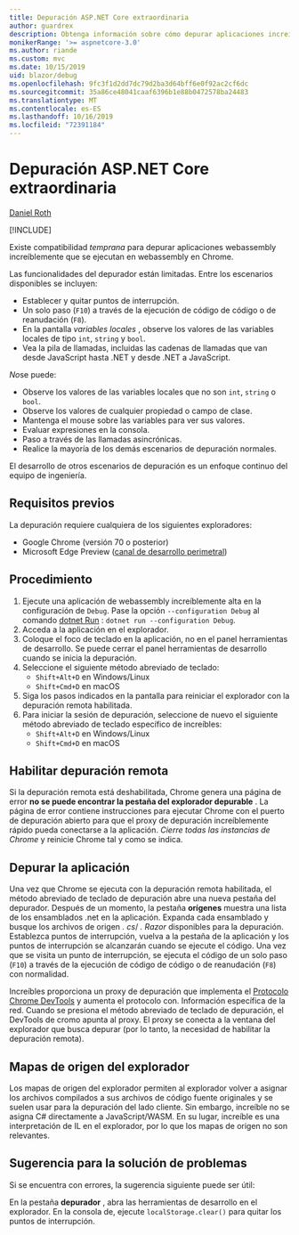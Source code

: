 ```yaml
---
title: Depuración ASP.NET Core extraordinaria
author: guardrex
description: Obtenga información sobre cómo depurar aplicaciones increíbles.
monikerRange: '>= aspnetcore-3.0'
ms.author: riande
ms.custom: mvc
ms.date: 10/15/2019
uid: blazor/debug
ms.openlocfilehash: 9fc3f1d2dd7dc79d2ba3d64bff6e0f92ac2cf6dc
ms.sourcegitcommit: 35a86ce48041caaf6396b1e88b0472578ba24483
ms.translationtype: MT
ms.contentlocale: es-ES
ms.lasthandoff: 10/16/2019
ms.locfileid: "72391184"
---
```

# <a name="debug-aspnet-core-blazor"></a>Depuración ASP.NET Core extraordinaria

[Daniel Roth](https://github.com/danroth27)

[!INCLUDE[](~/includes/blazorwasm-preview-notice.md)]

Existe compatibilidad *temprana* para depurar aplicaciones webassembly increíblemente que se ejecutan en webassembly en Chrome.

Las funcionalidades del depurador están limitadas. Entre los escenarios disponibles se incluyen:

* Establecer y quitar puntos de interrupción.
* Un solo paso (`F10`) a través de la ejecución de código de código o de reanudación (`F8`).
* En la pantalla *variables locales* , observe los valores de las variables locales de tipo `int`, `string` y `bool`.
* Vea la pila de llamadas, incluidas las cadenas de llamadas que van desde JavaScript hasta .NET y desde .NET a JavaScript.

*No*se puede:

* Observe los valores de las variables locales que no son `int`, `string` o `bool`.
* Observe los valores de cualquier propiedad o campo de clase.
* Mantenga el mouse sobre las variables para ver sus valores.
* Evaluar expresiones en la consola.
* Paso a través de las llamadas asincrónicas.
* Realice la mayoría de los demás escenarios de depuración normales.

El desarrollo de otros escenarios de depuración es un enfoque continuo del equipo de ingeniería.

## <a name="prerequisites"></a>Requisitos previos

La depuración requiere cualquiera de los siguientes exploradores:

* Google Chrome (versión 70 o posterior)
* Microsoft Edge Preview ([canal de desarrollo perimetral](https://www.microsoftedgeinsider.com))

## <a name="procedure"></a>Procedimiento

1. Ejecute una aplicación de webassembly increíblemente alta en la configuración de `Debug`. Pase la opción `--configuration Debug` al comando [dotnet Run](/dotnet/core/tools/dotnet-run) : `dotnet run --configuration Debug`.
1. Acceda a la aplicación en el explorador.
1. Coloque el foco de teclado en la aplicación, no en el panel herramientas de desarrollo. Se puede cerrar el panel herramientas de desarrollo cuando se inicia la depuración.
1. Seleccione el siguiente método abreviado de teclado:
   * `Shift+Alt+D` en Windows/Linux
   * `Shift+Cmd+D` en macOS
1. Siga los pasos indicados en la pantalla para reiniciar el explorador con la depuración remota habilitada.
1. Para iniciar la sesión de depuración, seleccione de nuevo el siguiente método abreviado de teclado específico de increíbles:
   * `Shift+Alt+D` en Windows/Linux
   * `Shift+Cmd+D` en macOS

## <a name="enable-remote-debugging"></a>Habilitar depuración remota

Si la depuración remota está deshabilitada, Chrome genera una página de error **no se puede encontrar la pestaña del explorador depurable** . La página de error contiene instrucciones para ejecutar Chrome con el puerto de depuración abierto para que el proxy de depuración increíblemente rápido pueda conectarse a la aplicación. *Cierre todas las instancias de Chrome* y reinicie Chrome tal y como se indica.

## <a name="debug-the-app"></a>Depurar la aplicación

Una vez que Chrome se ejecuta con la depuración remota habilitada, el método abreviado de teclado de depuración abre una nueva pestaña del depurador. Después de un momento, la pestaña **orígenes** muestra una lista de los ensamblados .net en la aplicación. Expanda cada ensamblado y busque los archivos de origen *. cs*/ *. Razor* disponibles para la depuración. Establezca puntos de interrupción, vuelva a la pestaña de la aplicación y los puntos de interrupción se alcanzarán cuando se ejecute el código. Una vez que se visita un punto de interrupción, se ejecuta el código de un solo paso (`F10`) a través de la ejecución de código de código o de reanudación (`F8`) con normalidad.

Increíbles proporciona un proxy de depuración que implementa el [Protocolo Chrome DevTools](https://chromedevtools.github.io/devtools-protocol/) y aumenta el protocolo con. Información específica de la red. Cuando se presiona el método abreviado de teclado de depuración, el DevTools de cromo apunta al proxy. El proxy se conecta a la ventana del explorador que busca depurar (por lo tanto, la necesidad de habilitar la depuración remota).

## <a name="browser-source-maps"></a>Mapas de origen del explorador

Los mapas de origen del explorador permiten al explorador volver a asignar los archivos compilados a sus archivos de código fuente originales y se suelen usar para la depuración del lado cliente. Sin embargo, increíble no se asigna C# directamente a JavaScript/WASM. En su lugar, increíble es una interpretación de IL en el explorador, por lo que los mapas de origen no son relevantes.

## <a name="troubleshooting-tip"></a>Sugerencia para la solución de problemas

Si se encuentra con errores, la sugerencia siguiente puede ser útil:

En la pestaña **depurador** , abra las herramientas de desarrollo en el explorador. En la consola de, ejecute `localStorage.clear()` para quitar los puntos de interrupción.
